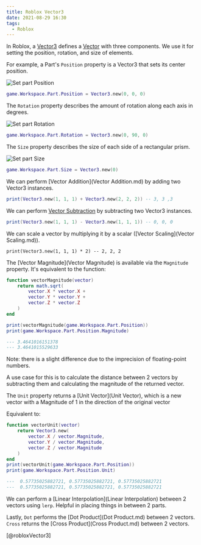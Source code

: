 ```yaml
---
title: Roblox Vector3
date: 2021-08-29 16:30
tags:
  - Roblox
---
```


In Roblox, a [Vector3](https://developer.roblox.com/en-us/api-reference/datatype/Vector3) defines a [Vector](vector.md) with three components. We use it for setting the position, rotation, and size of elements.

For example, a Part's `Position` property is a Vector3 that sets its center position.

![Set part Position](/_media/roblox-set-part-position-vector3.gif)

```lua
game.Workspace.Part.Position = Vector3.new(0, 0, 0)
```

The `Rotation` property describes the amount of rotation along each axis in degrees.

![Set part Rotation](/_media/roblox-set-part-rotation-vector3.gif)

```lua
game.Workspace.Part.Rotation = Vector3.new(0, 90, 0)
```

The `Size` property describes the size of each side of a rectangular prism.

![Set part Size](/_media/roblox-set-part-size-vector3.gif)

```lua
game.Workspace.Part.Size = Vector3.new(0)
```

We can perform [Vector Addition](Vector Addition.md) by adding two Vector3 instances.

```lua
print(Vector3.new(1, 1, 1) + Vector3.new(2, 2, 2)) -- 3, 3 ,3
```

We can perform [Vector Subtraction](vector-subtraction.md) by subtracting two Vector3 instances.

```lua
print(Vector3.new(1, 1, 1) - Vector3.new(1, 1, 1)) -- 0, 0, 0
```

We can scale a vector by multiplying it by a scalar ([Vector Scaling](Vector Scaling.md)).

```
print(Vector3.new(1, 1, 1) * 2) -- 2, 2, 2
```

The [Vector Magnitude](Vector Magnitude) is available via the `Magnitude` property.  It's equivalent to the function:

```lua
function vectorMagnitude(vector)
    return math.sqrt(
        vector.X * vector.X +
        vector.Y * vector.Y +
        vector.Z * vector.Z
    )
end

print(vectorMagnitude(game.Workspace.Part.Position))
print(game.Workspace.Part.Position.Magnitude)

--- 3.4641016151378
--- 3.4641015529633 
```

Note: there is a slight difference due to the imprecision of floating-point numbers.

A use case for this is to calculate the distance between 2 vectors by subtracting them and calculating the magnitude of the returned vector.

The `Unit` property returns a [Unit Vector](Unit Vector), which is a new vector with a Magnitude of 1 in the direction of the original vector

Equivalent to:

```lua
function vectorUnit(vector)
    return Vector3.new(
        vector.X / vector.Magnitude,
        vector.Y / vector.Magnitude,
        vector.Z / vector.Magnitude
    )
end
print(vectorUnit(game.Workspace.Part.Position))
print(game.Workspace.Part.Position.Unit)

---  0.57735025882721, 0.57735025882721, 0.57735025882721
---  0.57735025882721, 0.57735025882721, 0.57735025882721
```

We can perform a [Linear Interpolation](Linear Interpolation) between 2 vectors using `lerp`. Helpful in placing things in between 2 parts.

Lastly, `Dot` performs the [Dot Product](Dot Product.md) between 2 vectors. `Cross` returns the [Cross Product](Cross Product.md) between 2 vectors.

[@robloxVector3]